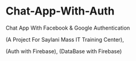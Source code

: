 # Chat-App-With-Auth
Chat App With Facebook &amp; Google Authentication 

(A Project For Saylani Mass IT Training Center),

(Auth with Firebase), (DataBase with Firebase)
